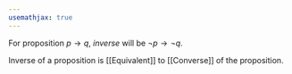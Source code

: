```yaml
---
usemathjax: true
---
```


For proposition $p \to q$, *inverse* will be $\neg p \to \neg q$.

Inverse of a proposition is [[Equivalent]] to [[Converse]] of the proposition.